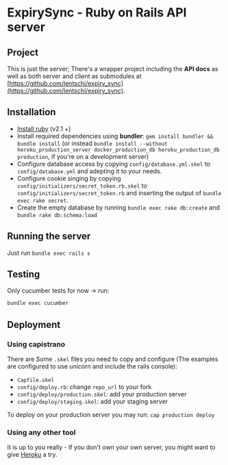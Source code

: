 ExpirySync - Ruby on Rails API server
==

## Project

This is just the server;
There's a wrapper project including the __API docs__ as well as both server and client as submodules at [https://github.com/lentschi/expiry_sync](https://github.com/lentschi/expiry_sync).

## Installation

- [Install ruby](https://www.ruby-lang.org/en/documentation/installation/) (v2.1 +)
- Install required dependencies using __bundler__: `gem install bundler && bundle install` (or instead `bundle install --without heroku_production_server docker_production_db heroku_production_db production`, if you're on a development server)
- Configure database access by copying `config/database.yml.skel` to `config/database.yml` and adepting it to your needs.
- Configure cookie singing by copying `config/initializers/secret_token.rb.skel` to `config/initializers/secret_token.rb` and inserting the output of `bundle exec rake secret`.
- Create the empty database by running `bundle exec rake db:create` and `bundle rake db:schema:load`

## Running the server

Just run `bundle exec rails s`

## Testing

Only cucumber tests for now -> run:

```bash
bundle exec cucumber
```

## Deployment

### Using capistrano

There are Some `.skel` files you need to copy and configure (The examples are configured to use unicorn and include the rails console):

- `Capfile.skel`
- `config/deploy.rb`: change `repo_url` to your fork
- `config/deploy/production.skel`: add your production server
- `config/deploy/staging.skel`: add your staging server

To deploy on your production server you may run: `cap production deploy`

### Using any other tool

It is up to you really - If you don't own your own server, you might want to give [Heroku](http://www.heroku.com) a try.

